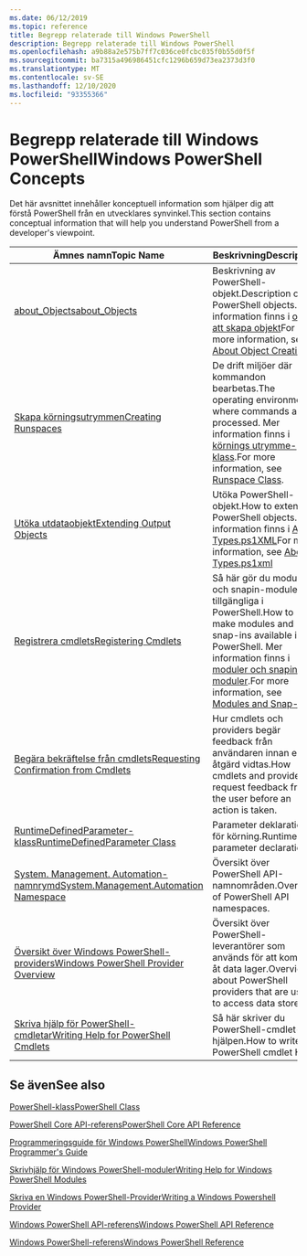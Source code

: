 ```yaml
---
ms.date: 06/12/2019
ms.topic: reference
title: Begrepp relaterade till Windows PowerShell
description: Begrepp relaterade till Windows PowerShell
ms.openlocfilehash: a9b88a2e575b7ff7c036ce0fcbc035f0b55d0f5f
ms.sourcegitcommit: ba7315a496986451cfc1296b659d73ea2373d3f0
ms.translationtype: MT
ms.contentlocale: sv-SE
ms.lasthandoff: 12/10/2020
ms.locfileid: "93355366"
---
```

# <a name="windows-powershell-concepts"></a><span data-ttu-id="e3afc-103">Begrepp relaterade till Windows PowerShell</span><span class="sxs-lookup"><span data-stu-id="e3afc-103">Windows PowerShell Concepts</span></span>

<span data-ttu-id="e3afc-104">Det här avsnittet innehåller konceptuell information som hjälper dig att förstå PowerShell från en utvecklares synvinkel.</span><span class="sxs-lookup"><span data-stu-id="e3afc-104">This section contains conceptual information that will help you understand PowerShell from a developer's viewpoint.</span></span>

|<span data-ttu-id="e3afc-105">Ämnes namn</span><span class="sxs-lookup"><span data-stu-id="e3afc-105">Topic Name</span></span>|<span data-ttu-id="e3afc-106">Beskrivning</span><span class="sxs-lookup"><span data-stu-id="e3afc-106">Description</span></span>|
|----------------|-----------------|
|[<span data-ttu-id="e3afc-107">about_Objects</span><span class="sxs-lookup"><span data-stu-id="e3afc-107">about_Objects</span></span>](/powershell/module/microsoft.powershell.core/about/about_objects)|<span data-ttu-id="e3afc-108">Beskrivning av PowerShell-objekt.</span><span class="sxs-lookup"><span data-stu-id="e3afc-108">Description of PowerShell objects.</span></span> <span data-ttu-id="e3afc-109">Mer information finns i [om att skapa objekt](/powershell/module/microsoft.powershell.core/about/about_object_creation)</span><span class="sxs-lookup"><span data-stu-id="e3afc-109">For more information, see [About Object Creation](/powershell/module/microsoft.powershell.core/about/about_object_creation)</span></span>|
|[<span data-ttu-id="e3afc-110">Skapa körningsutrymmen</span><span class="sxs-lookup"><span data-stu-id="e3afc-110">Creating Runspaces</span></span>](../hosting/creating-runspaces.md)|<span data-ttu-id="e3afc-111">De drift miljöer där kommandon bearbetas.</span><span class="sxs-lookup"><span data-stu-id="e3afc-111">The operating environments where commands are processed.</span></span> <span data-ttu-id="e3afc-112">Mer information finns i [körnings utrymme-klass](/dotnet/api/system.management.automation.runspaces.runspace).</span><span class="sxs-lookup"><span data-stu-id="e3afc-112">For more information, see [Runspace Class](/dotnet/api/system.management.automation.runspaces.runspace).</span></span>|
|[<span data-ttu-id="e3afc-113">Utöka utdataobjekt</span><span class="sxs-lookup"><span data-stu-id="e3afc-113">Extending Output Objects</span></span>](../cmdlet/extending-output-objects.md)|<span data-ttu-id="e3afc-114">Utöka PowerShell-objekt.</span><span class="sxs-lookup"><span data-stu-id="e3afc-114">How to extend PowerShell objects.</span></span> <span data-ttu-id="e3afc-115">Mer information finns i [About Types.ps1XML](/powershell/module/microsoft.powershell.core/about/about_types.ps1xml)</span><span class="sxs-lookup"><span data-stu-id="e3afc-115">For more information, see [About Types.ps1xml](/powershell/module/microsoft.powershell.core/about/about_types.ps1xml)</span></span>|
|[<span data-ttu-id="e3afc-116">Registrera cmdlets</span><span class="sxs-lookup"><span data-stu-id="e3afc-116">Registering Cmdlets</span></span>](../cmdlet/registering-cmdlets.md)|<span data-ttu-id="e3afc-117">Så här gör du moduler och snapin-moduler tillgängliga i PowerShell.</span><span class="sxs-lookup"><span data-stu-id="e3afc-117">How to make modules and snap-ins available in PowerShell.</span></span> <span data-ttu-id="e3afc-118">Mer information finns i [moduler och snapin-moduler](../cmdlet/modules-and-snap-ins.md).</span><span class="sxs-lookup"><span data-stu-id="e3afc-118">For more information, see [Modules and Snap-ins](../cmdlet/modules-and-snap-ins.md).</span></span>|
|[<span data-ttu-id="e3afc-119">Begära bekräftelse från cmdlets</span><span class="sxs-lookup"><span data-stu-id="e3afc-119">Requesting Confirmation from Cmdlets</span></span>](../cmdlet/requesting-confirmation-from-cmdlets.md)|<span data-ttu-id="e3afc-120">Hur cmdlets och providers begär feedback från användaren innan en åtgärd vidtas.</span><span class="sxs-lookup"><span data-stu-id="e3afc-120">How cmdlets and providers request feedback from the user before an action is taken.</span></span>|
|[<span data-ttu-id="e3afc-121">RuntimeDefinedParameter-klass</span><span class="sxs-lookup"><span data-stu-id="e3afc-121">RuntimeDefinedParameter Class</span></span>](/dotnet/api/system.management.automation.runtimedefinedparameter)|<span data-ttu-id="e3afc-122">Parameter deklarationer för körning.</span><span class="sxs-lookup"><span data-stu-id="e3afc-122">Runtime parameter declarations.</span></span>|
|[<span data-ttu-id="e3afc-123">System. Management. Automation-namnrymd</span><span class="sxs-lookup"><span data-stu-id="e3afc-123">System.Management.Automation Namespace</span></span>](/dotnet/api/System.Management.Automation)|<span data-ttu-id="e3afc-124">Översikt över PowerShell API-namnområden.</span><span class="sxs-lookup"><span data-stu-id="e3afc-124">Overview of PowerShell API namespaces.</span></span>|
|[<span data-ttu-id="e3afc-125">Översikt över Windows PowerShell-providers</span><span class="sxs-lookup"><span data-stu-id="e3afc-125">Windows PowerShell Provider Overview</span></span>](../provider/windows-powershell-provider-overview.md)|<span data-ttu-id="e3afc-126">Översikt över PowerShell-leverantörer som används för att komma åt data lager.</span><span class="sxs-lookup"><span data-stu-id="e3afc-126">Overview about PowerShell providers that are used to access data stores.</span></span>|
|[<span data-ttu-id="e3afc-127">Skriva hjälp för PowerShell-cmdletar</span><span class="sxs-lookup"><span data-stu-id="e3afc-127">Writing Help for PowerShell Cmdlets</span></span>](../help/writing-help-for-windows-powershell-cmdlets.md)|<span data-ttu-id="e3afc-128">Så här skriver du PowerShell-cmdlet-hjälpen.</span><span class="sxs-lookup"><span data-stu-id="e3afc-128">How to write PowerShell cmdlet Help.</span></span>|

## <a name="see-also"></a><span data-ttu-id="e3afc-129">Se även</span><span class="sxs-lookup"><span data-stu-id="e3afc-129">See also</span></span>

[<span data-ttu-id="e3afc-130">PowerShell-klass</span><span class="sxs-lookup"><span data-stu-id="e3afc-130">PowerShell Class</span></span>](/dotnet/api/system.management.automation.powershell)

[<span data-ttu-id="e3afc-131">PowerShell Core API-referens</span><span class="sxs-lookup"><span data-stu-id="e3afc-131">PowerShell Core API Reference</span></span>](/dotnet/api/?view=pscore-6.2.0&preserve-view=true)

[<span data-ttu-id="e3afc-132">Programmeringsguide för Windows PowerShell</span><span class="sxs-lookup"><span data-stu-id="e3afc-132">Windows PowerShell Programmer's Guide</span></span>](windows-powershell-programmer-s-guide.md)

[<span data-ttu-id="e3afc-133">Skrivhjälp för Windows PowerShell-moduler</span><span class="sxs-lookup"><span data-stu-id="e3afc-133">Writing Help for Windows PowerShell Modules</span></span>](../module/writing-help-for-windows-powershell-modules.md)

[<span data-ttu-id="e3afc-134">Skriva en Windows PowerShell-Provider</span><span class="sxs-lookup"><span data-stu-id="e3afc-134">Writing a Windows Powershell Provider</span></span>](../provider/writing-a-windows-powershell-provider.md)

[<span data-ttu-id="e3afc-135">Windows PowerShell API-referens</span><span class="sxs-lookup"><span data-stu-id="e3afc-135">Windows PowerShell API Reference</span></span>](/dotnet/api/?view=powershellsdk-1.1.0&preserve-view=true)

[<span data-ttu-id="e3afc-136">Windows PowerShell-referens</span><span class="sxs-lookup"><span data-stu-id="e3afc-136">Windows PowerShell Reference</span></span>](../windows-powershell-reference.md)
